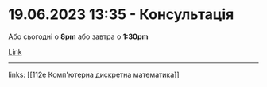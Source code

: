 # 19.06.2023 13:35 - Консультація

Або сьогодні о **8pm** або завтра о **1:30pm**

[Link](https://meet.google.com/dyz-hbpy-sof)


---

links: [[112e Комп'ютерна дискретна математика]]

